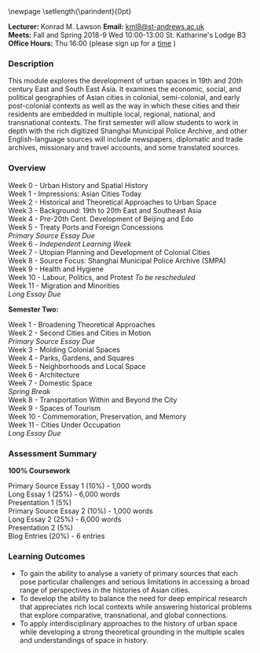 \newpage
\setlength{\parindent}{0pt}

**Lecturer:** Konrad M. Lawson **Email:** kml8@st-andrews.ac.uk   
**Meets:** Fall and Spring 2018-9 Wed 10:00-13:00 St. Katharine's Lodge B3    
**Office Hours:** Thu 16:00 (please sign up for a [time](https://goo.gl/Rh19wj) )

### Description	

This module explores the development of urban spaces in 19th and 20th century East and South East Asia. It examines the economic, social, and political geographies of Asian cities in colonial, semi-colonial, and early post-colonial contexts as well as the way in which these cities and their residents are embedded in multiple local, regional, national, and transnational contexts. The first semester will allow students to work in depth with the rich digitized Shanghai Municipal Police Archive, and other English-language sources will include newspapers, diplomatic and trade archives, missionary and travel accounts, and some translated sources. 

### Overview

Week 0 - Urban History and Spatial History  
Week 1 - Impressions: Asian Cities Today   
Week 2 - Historical and Theoretical Approaches to Urban Space  
Week 3 - Background: 19th to 20th East and Southeast Asia  
Week 4 - Pre-20th Cent. Development of Beijing and Edo  
Week 5 - Treaty Ports and Foreign Concessions   
*Primary Source Essay Due*  
Week 6 - *Independent Learning Week*  
Week 7 - Utopian Planning and Development of Colonial Cities  
Week 8 - Source Focus: Shanghai Municipal Police Archive (SMPA)  
Week 9 - Health and Hygiene  
Week 10 - Labour, Politics, and Protest *To be rescheduled*  
Week 11 - Migration and Minorities  
*Long Essay Due* 

**Semester Two:**

Week 1 - Broadening Theoretical Approaches  
Week 2 - Second Cities and Cities in Motion   
*Primary Source Essay Due*  
Week 3 - Molding Colonial Spaces  
Week 4 - Parks, Gardens, and Squares  
Week 5 - Neighborhoods and Local Space  
Week 6 - Architecture  
Week 7 - Domestic Space  
*Spring Break*    
Week 8 - Transportation Within and Beyond the City  
Week 9 - Spaces of Tourism   
Week 10 - Commemoration, Preservation, and Memory  
Week 11 - Cities Under Occupation  
*Long Essay Due* 

### Assessment Summary

**100% Coursework**  

Primary Source Essay 1 (10%) - 1,000 words  
Long Essay 1 (25%) - 6,000 words  
Presentation 1 (5%)   
Primary Source Essay 2 (10%) - 1,000 words  
Long Essay 2 (25%) - 6,000 words  
Presentation 2 (5%)  
Blog Entries (20%) - 6 entries

### Learning Outcomes

* To gain the ability to analyse a variety of primary sources that each pose particular challenges and serious limitations in accessing a broad range of perspectives in the histories of Asian cities. 
* To develop the ability to balance the need for deep empirical research that appreciates rich local contexts while answering historical problems that explore comparative, transnational, and global connections.
* To apply interdisciplinary approaches to the history of urban space while developing a strong theoretical grounding in the multiple scales and understandings of space in history. 

